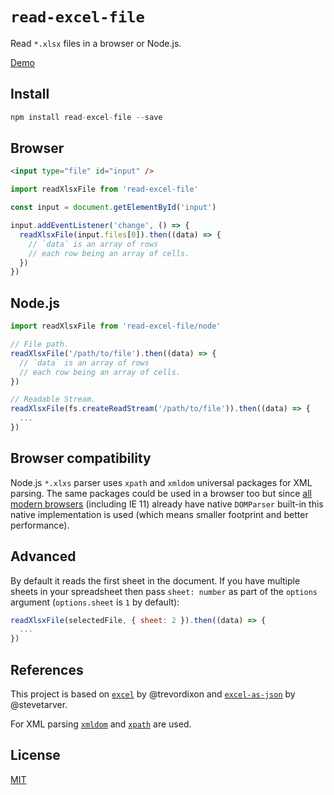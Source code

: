 # `read-excel-file`

Read `*.xlsx` files in a browser or Node.js.

[Demo](https://catamphetamine.github.io/read-excel-file/)

## Install

```js
npm install read-excel-file --save
```

## Browser

```html
<input type="file" id="input" />
```

```js
import readXlsxFile from 'read-excel-file'

const input = document.getElementById('input')

input.addEventListener('change', () => {
  readXlsxFile(input.files[0]).then((data) => {
    // `data` is an array of rows
    // each row being an array of cells.
  })
})
```

## Node.js

```js
import readXlsxFile from 'read-excel-file/node'

// File path.
readXlsxFile('/path/to/file').then((data) => {
  // `data` is an array of rows
  // each row being an array of cells.
})

// Readable Stream.
readXlsxFile(fs.createReadStream('/path/to/file')).then((data) => {
  ...
})
```

## Browser compatibility

Node.js `*.xlxs` parser uses `xpath` and `xmldom` universal packages for XML parsing. The same packages could be used in a browser too but since [all modern browsers](https://caniuse.com/#search=domparser) (including IE 11) already have native `DOMParser` built-in this native implementation is used (which means smaller footprint and better performance).

## Advanced

By default it reads the first sheet in the document. If you have multiple sheets in your spreadsheet then pass `sheet: number` as part of the `options` argument (`options.sheet` is `1` by default):

```js
readXlsxFile(selectedFile, { sheet: 2 }).then((data) => {
  ...
})
````

## References

This project is based on [`excel`](https://github.com/trevordixon/excel.js) by @trevordixon and [`excel-as-json`](https://github.com/stevetarver/excel-as-json/blob) by @stevetarver.

For XML parsing [`xmldom`](https://github.com/jindw/xmldom) and [`xpath`](https://github.com/goto100/xpath) are used.

## License

[MIT](LICENSE)

